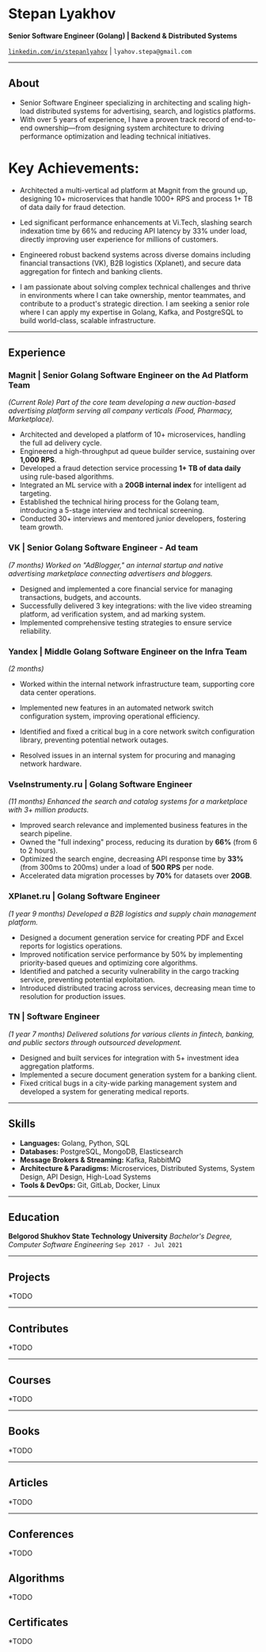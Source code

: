 # Stepan Lyakhov
**Senior Software Engineer (Golang) | Backend & Distributed Systems**

[`linkedin.com/in/stepanlyahov`](https://www.linkedin.com/in/stepanlyahov) | `lyahov.stepa@gmail.com`

---

## About

* Senior Software Engineer specializing in architecting and scaling high-load distributed systems for advertising, search, and logistics platforms.
* With over 5 years of experience, I have a proven track record of end-to-end ownership—from designing system architecture to driving performance optimization and leading technical initiatives.

# Key Achievements:

* Architected a multi-vertical ad platform at Magnit from the ground up, designing 10+ microservices that handle 1000+ RPS and process 1+ TB of data daily for fraud detection.

* Led significant performance enhancements at Vi.Tech, slashing search indexation time by 66% and reducing API latency by 33% under load, directly improving user experience for millions of customers.

* Engineered robust backend systems across diverse domains including financial transactions (VK), B2B logistics (Xplanet), and secure data aggregation for fintech and banking clients.

* I am passionate about solving complex technical challenges and thrive in environments where I can take ownership, mentor teammates, and contribute to a product's strategic direction. I am seeking a senior role where I can apply my expertise in Golang, Kafka, and PostgreSQL to build world-class, scalable infrastructure.

---

## Experience

### **Magnit** | Senior Golang Software Engineer on the Ad Platform Team
*(Current Role)*
*Part of the core team developing a new auction-based advertising platform serving all company verticals (Food, Pharmacy, Marketplace).*

*   Architected and developed a platform of 10+ microservices, handling the full ad delivery cycle.
*   Engineered a high-throughput ad queue builder service, sustaining over **1,000 RPS**.
*   Developed a fraud detection service processing **1+ TB of data daily** using rule-based algorithms.
*   Integrated an ML service with a **20GB internal index** for intelligent ad targeting.
*   Established the technical hiring process for the Golang team, introducing a 5-stage interview and technical screening.
*   Conducted 30+ interviews and mentored junior developers, fostering team growth.

### **VK** | Senior Golang Software Engineer - Ad team
*(7 months)*
*Worked on "AdBlogger," an internal startup and native advertising marketplace connecting advertisers and bloggers.*

*   Designed and implemented a core financial service for managing transactions, budgets, and accounts.
*   Successfully delivered 3 key integrations: with the live video streaming platform, ad verification system, and ad marking system.
*   Implemented comprehensive testing strategies to ensure service reliability.

### **Yandex** | Middle Golang Software Engineer on the Infra Team
*(2 months)*
* Worked within the internal network infrastructure team, supporting core data center operations.

*   Implemented new features in an automated network switch configuration system, improving operational efficiency.
*   Identified and fixed a critical bug in a core network switch configuration library, preventing potential network outages.
*   Resolved issues in an internal system for procuring and managing network hardware.

### **VseInstrumenty.ru** | Golang Software Engineer
*(11 months)*
*Enhanced the search and catalog systems for a marketplace with 3+ million products.*

*   Improved search relevance and implemented business features in the search pipeline.
*   Owned the "full indexing" process, reducing its duration by **66%** (from 6 to 2 hours).
*   Optimized the search engine, decreasing API response time by **33%** (from 300ms to 200ms) under a load of **500 RPS** per node.
*   Accelerated data migration processes by **70%** for datasets over **20GB**.

### **XPlanet.ru** | Golang Software Engineer
*(1 year 9 months)*
*Developed a B2B logistics and supply chain management platform.*

*  Designed a document generation service for creating PDF and Excel reports for logistics operations.
*  Improved notification service performance by 50% by implementing priority-based queues and optimizing core algorithms.
*  Identified and patched a security vulnerability in the cargo tracking service, preventing potential exploitation.
*  Introduced distributed tracing across services, decreasing mean time to resolution for production issues.

### **TN** | Software Engineer
*(1 year 7 months)*
*Delivered solutions for various clients in fintech, banking, and public sectors through outsourced development.*

*   Designed and built services for integration with 5+ investment idea aggregation platforms.
*   Implemented a secure document generation system for a banking client.
*   Fixed critical bugs in a city-wide parking management system and developed a system for generating medical reports.

---

## Skills

*   **Languages:** Golang, Python, SQL
*   **Databases:** PostgreSQL, MongoDB, Elasticsearch
*   **Message Brokers & Streaming:** Kafka, RabbitMQ
*   **Architecture & Paradigms:** Microservices, Distributed Systems, System Design, API Design, High-Load Systems
*   **Tools & DevOps:** Git, GitLab, Docker, Linux

---

## Education

**Belgorod Shukhov State Technology University**
*Bachelor's Degree, Computer Software Engineering*
`Sep 2017 - Jul 2021`

---

## Projects
*TODO

---

## Contributes
*TODO

---

## Courses
*TODO

---

## Books
*TODO

---

## Articles
*TODO

---

## Conferences
*TODO

## Algorithms
*TODO

## Certificates
*TODO
